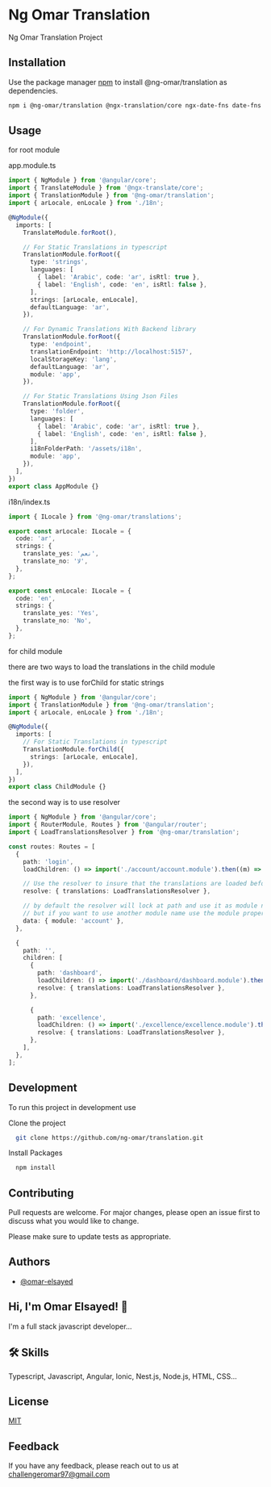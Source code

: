 # Ng Omar Translation

Ng Omar Translation Project

## Installation

Use the package manager [npm](https://www.npmjs.com/) to install @ng-omar/translation as dependencies.

```bash
npm i @ng-omar/translation @ngx-translation/core ngx-date-fns date-fns
```

## Usage

for root module

app.module.ts

```ts
import { NgModule } from '@angular/core';
import { TranslateModule } from '@ngx-translate/core';
import { TranslationModule } from '@ng-omar/translation';
import { arLocale, enLocale } from './18n';

@NgModule({
  imports: [
    TranslateModule.forRoot(),

    // For Static Translations in typescript
    TranslationModule.forRoot({
      type: 'strings',
      languages: [
        { label: 'Arabic', code: 'ar', isRtl: true },
        { label: 'English', code: 'en', isRtl: false },
      ],
      strings: [arLocale, enLocale],
      defaultLanguage: 'ar',
    }),

    // For Dynamic Translations With Backend library
    TranslationModule.forRoot({
      type: 'endpoint',
      translationEndpoint: 'http://localhost:5157',
      localStorageKey: 'lang',
      defaultLanguage: 'ar',
      module: 'app',
    }),

    // For Static Translations Using Json Files
    TranslationModule.forRoot({
      type: 'folder',
      languages: [
        { label: 'Arabic', code: 'ar', isRtl: true },
        { label: 'English', code: 'en', isRtl: false },
      ],
      i18nFolderPath: '/assets/i18n',
      module: 'app',
    }),
  ],
})
export class AppModule {}
```

i18n/index.ts

```ts
import { ILocale } from '@ng-omar/translations';

export const arLocale: ILocale = {
  code: 'ar',
  strings: {
    translate_yes: 'نعم',
    translate_no: 'لا',
  },
};

export const enLocale: ILocale = {
  code: 'en',
  strings: {
    translate_yes: 'Yes',
    translate_no: 'No',
  },
};
```

for child module

there are two ways to load the translations in the child module

the first way is to use forChild for static strings

```ts
import { NgModule } from '@angular/core';
import { TranslationModule } from '@ng-omar/translation';
import { arLocale, enLocale } from './18n';

@NgModule({
  imports: [
    // For Static Translations in typescript
    TranslationModule.forChild({
      strings: [arLocale, enLocale],
    }),
  ],
})
export class ChildModule {}
```

the second way is to use resolver

```ts
import { NgModule } from '@angular/core';
import { RouterModule, Routes } from '@angular/router';
import { LoadTranslationsResolver } from '@ng-omar/translation';

const routes: Routes = [
  {
    path: 'login',
    loadChildren: () => import('./account/account.module').then((m) => m.AccountModule),

    // Use the resolver to insure that the translations are loaded before opening the module
    resolve: { translations: LoadTranslationsResolver },

    // by default the resolver will lock at path and use it as module name for the translations
    // but if you want to use another module name use the module property inside the data
    data: { module: 'account' },
  },

  {
    path: '',
    children: [
      {
        path: 'dashboard',
        loadChildren: () => import('./dashboard/dashboard.module').then((x) => x.DashboardModule),
        resolve: { translations: LoadTranslationsResolver },
      },

      {
        path: 'excellence',
        loadChildren: () => import('./excellence/excellence.module').then((x) => x.ExcellenceModule),
        resolve: { translations: LoadTranslationsResolver },
      },
    ],
  },
];
```

## Development

To run this project in development use

Clone the project

```bash
  git clone https://github.com/ng-omar/translation.git
```

Install Packages

```bash
  npm install
```

## Contributing

Pull requests are welcome. For major changes, please open an issue first to discuss what you would like to change.

Please make sure to update tests as appropriate.

## Authors

- [@omar-elsayed](https://github.com/omar-elsayed97)

## Hi, I'm Omar Elsayed! 👋

I'm a full stack javascript developer...

## 🛠 Skills

Typescript, Javascript, Angular, Ionic, Nest.js, Node.js, HTML, CSS...

## License

[MIT](https://choosealicense.com/licenses/mit/)

## Feedback

If you have any feedback, please reach out to us at challengeromar97@gmail.com
